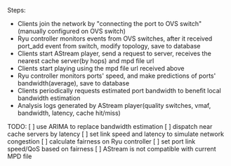 Steps:
+ Clients join the network by "connecting the port to OVS switch"
(manually configured on OVS switch)
+ Ryu controller monitors events from OVS switches, after it received
port_add event from switch, modify topology, save to database
+ Clients start AStream player, send a request to server, receives the
nearest cache server(by hops) and mpd file url
+ Clients start playing using the mpd file url received above
+ Ryu controller monitors ports' speed, and make predictions of ports'
bandwidth(average), save to database
+ Clients periodically requests estimated port bandwidth to benefit
local bandwidth estimation
+ Analysis logs generated by AStream player(quality switches, vmaf,
bandwidth, latency, cache hit/miss)


TODO:
[ ] use ARIMA to replace bandwidth estimation
[ ] dispatch near cache servers by latency
[ ] set link speed and latency to simulate network congestion
[ ] calculate fairness on Ryu controller
[ ] set port link speed/QoS based on fairness
[ ] AStream is not compatible with current MPD file
